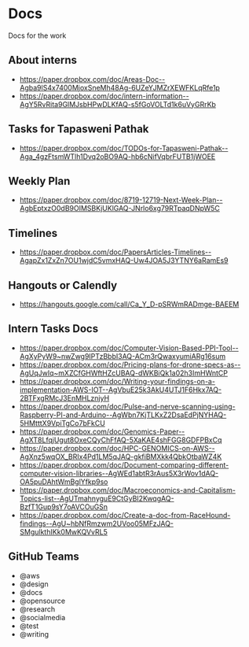 # Docs
Docs for the work

## About interns
- https://paper.dropbox.com/doc/Areas-Doc--Agba9lS4x7400MjoxSneMh48Ag-6UZeYJMZrXEWFKLqRfe1p
- https://paper.dropbox.com/doc/intern-information--AgY5RvRita9GlMJsbHPwDLKfAQ-s5fGoVOLTd1k6uVyGRrKb

## Tasks for Tapasweni Pathak
- https://paper.dropbox.com/doc/TODOs-for-Tapasweni-Pathak--Aga_4gzFtsmWTlh1Dvq2oBO9AQ-hb6cNifVqbrFUTB1jWOEE

## Weekly Plan
- https://paper.dropbox.com/doc/8719-12719-Next-Week-Plan--AgbEptxzO0dB9OIMSBKjUKlGAQ-JNrlo6xg79RTpaqDNpW5C

## Timelines
- https://paper.dropbox.com/doc/PapersArticles-Timelines--AgapZx1ZxZn7OU1wjdC5vmxHAQ-Uw4JOA5J3YTNY6aRamEs9

## Hangouts or Calendly
- https://hangouts.google.com/call/Ca_Y_D-pSRWmRADmge-BAEEM

## Intern Tasks Docs

- https://paper.dropbox.com/doc/Computer-Vision-Based-PPI-Tool--AgXyPyW9~nwZwg9IPTzBbbI3AQ-ACm3rQwaxyumiARg16sum
- https://paper.dropbox.com/doc/Pricing-plans-for-drone-specs-as--AgUqJwIq~mXZCfGHWftHZcUBAQ-dWKBiQk1a02h3ImHWntCP
- https://paper.dropbox.com/doc/Writing-your-findings-on-a-implementation-AWS-IOT--AgVbuE25k3AkU4UTJ1F6Hkx7AQ-2BTFxgRMcJ3EnMHLznjyH
- https://paper.dropbox.com/doc/Pulse-and-nerve-scanning-using-Raspberry-PI-and-Arduino--AgWbn7KjTLKxZ2DsaEdPjNYHAQ-5HMtttX9VpiTgCo7bFkCU
- https://paper.dropbox.com/doc/Genomics-Paper--AgXT8LfqjUgut8OxeCQyChFfAQ-5XaKAE4shFGG8GDFPBxCq
- https://paper.dropbox.com/doc/HPC-GENOMICS-on-AWS--AgXnz5wqOX_BRIx4Pd1LM5qJAQ-gkfiBMXkk4QbkOtbaWZ4K
- https://paper.dropbox.com/doc/Document-comparing-different-computer-vision-libraries--AgWEd1abtR3rAus5X3rWov1dAQ-OA5puDAhtWmBglYfkp9so
- https://paper.dropbox.com/doc/Macroeconomics-and-Capitalism-Topics-list--AgUTmahnyguE9CtGyBI2KwqgAQ-BzfT1Gup9sY7oAVCOuGSn
- https://paper.dropbox.com/doc/Create-a-doc-from-RaceHound-findings--AgU~hbNfRmzwm2UVoo05MFzJAQ-SMgulkthIKk0MwKQVvRL5

## GitHub Teams
- @aws
- @design
- @docs
- @opensource
- @research
- @socialmedia
- @test
- @writing

